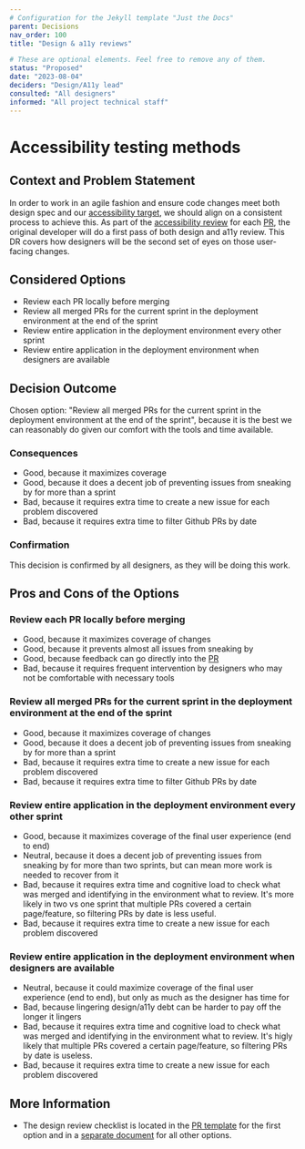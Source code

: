 ```yaml
---
# Configuration for the Jekyll template "Just the Docs"
parent: Decisions
nav_order: 100
title: "Design & a11y reviews"

# These are optional elements. Feel free to remove any of them.
status: "Proposed"
date: "2023-08-04"
deciders: "Design/A11y lead"
consulted: "All designers"
informed: "All project technical staff"
---
```

<!-- we need to disable MD025, because we use the different heading "ADR Template" in the homepage (see above) than it is foreseen in the template -->
<!-- markdownlint-disable-next-line MD025 -->
# Accessibility testing methods

## Context and Problem Statement

In order to work in an agile fashion and ensure code changes meet both design spec and our [accessibility target](sample_a11y_target_DR.md), we should align on a consistent process to achieve this. As part of the [accessibility review](sample_a11y_method_DR.md) for each [PR](SAMPLE_PR_TEMPLATE.md), the original developer will do a first pass of both design and a11y review. This DR covers how designers will be the second set of eyes on those user-facing changes.

## Considered Options
* Review each PR locally before merging
* Review all merged PRs for the current sprint in the deployment environment at the end of the sprint
* Review entire application in the deployment environment every other sprint
* Review entire application in the deployment environment when designers are available

## Decision Outcome

Chosen option: "Review all merged PRs for the current sprint in the deployment environment at the end of the sprint", because it is the best we can reasonably do given our comfort with the tools and time available.

### Consequences

* Good, because it maximizes coverage
* Good, because it does a decent job of preventing issues from sneaking by for more than a sprint
* Bad, because it requires extra time to create a new issue for each problem discovered
* Bad, because it requires extra time to filter Github PRs by date

### Confirmation

This decision is confirmed by all designers, as they will be doing this work.

## Pros and Cons of the Options

### Review each PR locally before merging

* Good, because it maximizes coverage of changes
* Good, because it prevents almost all issues from sneaking by
* Good, because feedback can go directly into the [PR](SAMPLE_PR_TEMPLATE.md)
* Bad, because it requires frequent intervention by designers who may not be comfortable with necessary tools

### Review all merged PRs for the current sprint in the deployment environment at the end of the sprint

* Good, because it maximizes coverage of changes
* Good, because it does a decent job of preventing issues from sneaking by for more than a sprint
* Bad, because it requires extra time to create a new issue for each problem discovered
* Bad, because it requires extra time to filter Github PRs by date

### Review entire application in the deployment environment every other sprint

* Good, because it maximizes coverage of the final user experience (end to end)
* Neutral, because it does a decent job of preventing issues from sneaking by for more than two sprints, but can mean more work is needed to recover from it
* Bad, because it requires extra time and cognitive load to check what was merged and identifying in the environment what to review. It's more likely in two vs one sprint that multiple PRs covered a certain page/feature, so filtering PRs by date is less useful.
* Bad, because it requires extra time to create a new issue for each problem discovered

### Review entire application in the deployment environment when designers are available
* Neutral, because it could maximize coverage of the final user experience (end to end), but only as much as the designer has time for
* Bad, because lingering design/a11y debt can be harder to pay off the longer it lingers
* Bad, because it requires extra time and cognitive load to check what was merged and identifying in the environment what to review. It's higly likely that multiple PRs covered a certain page/feature, so filtering PRs by date is useless.
* Bad, because it requires extra time to create a new issue for each problem discovered

## More Information
* The design review checklist is located in the [PR template](SAMPLE_PR_TEMPLATE.md) for the first option and in a [separate document](sample_a11y_testing_process.md) for all other options.